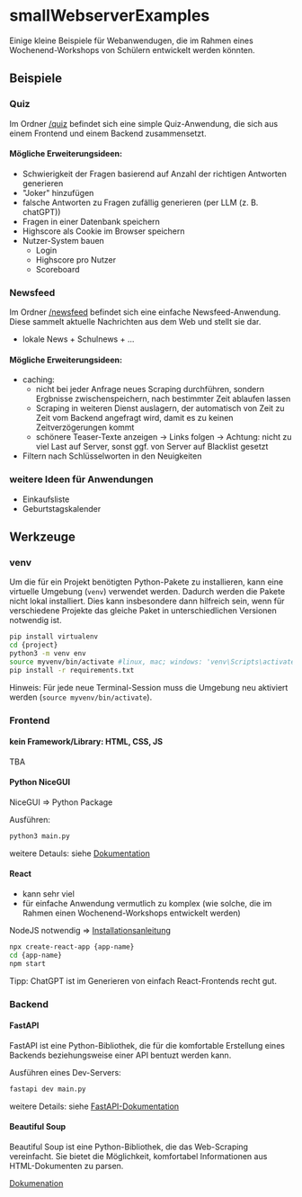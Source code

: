 # smallWebserverExamples
Einige kleine Beispiele für Webanwendugen, die im Rahmen eines Wochenend-Workshops von Schülern entwickelt werden könnten.

## Beispiele

### Quiz

Im Ordner [/quiz](./quiz) befindet sich eine simple Quiz-Anwendung, die sich aus einem Frontend und einem Backend zusammensetzt.

#### Mögliche Erweiterungsideen:

- Schwierigkeit der Fragen basierend auf Anzahl der richtigen Antworten generieren
- "Joker" hinzufügen
- falsche Antworten zu Fragen zufällig generieren (per LLM (z. B. chatGPT))
- Fragen in einer Datenbank speichern
- Highscore als Cookie im Browser speichern
- Nutzer-System bauen  
    - Login 
    - Highscore pro Nutzer
    - Scoreboard

### Newsfeed

Im Ordner [/newsfeed](./newsfeed/) befindet sich eine einfache Newsfeed-Anwendung. Diese sammelt aktuelle Nachrichten aus dem Web und stellt sie dar.

- lokale News + Schulnews + ...

#### Mögliche Erweiterungsideen:

- caching: 
    - nicht bei jeder Anfrage neues Scraping durchführen, sondern Ergbnisse zwischenspeichern, nach bestimmter Zeit ablaufen lassen
    - Scraping in weiteren Dienst auslagern, der automatisch von Zeit zu Zeit vom Backend angefragt wird, damit es zu keinen Zeitverzögerungen kommt
    - schönere Teaser-Texte anzeigen -> Links folgen -> Achtung: nicht zu viel Last auf Server, sonst ggf. von Server auf Blacklist gesetzt
- Filtern nach Schlüsselworten in den Neuigkeiten

### weitere Ideen für Anwendungen

- Einkaufsliste
- Geburtstagskalender
    

## Werkzeuge

### venv

Um die für ein Projekt benötigten Python-Pakete zu installieren, kann eine virtuelle Umgebung (`venv`) verwendet werden. Dadurch werden die Pakete nicht lokal installiert. Dies kann insbesondere dann hilfreich sein, wenn für verschiedene Projekte das gleiche Paket in unterschiedlichen Versionen notwendig ist. 

```bash
pip install virtualenv
cd {project}
python3 -m venv env
source myvenv/bin/activate #linux, mac; windows: 'venv\Scripts\activate.bat' oder 'venv\Scripts\Activate.ps1'
pip install -r requirements.txt
```

Hinweis: Für jede neue Terminal-Session muss die Umgebung neu aktiviert werden (`source myvenv/bin/activate`).

### Frontend

#### kein Framework/Library: HTML, CSS, JS

TBA

#### Python NiceGUI

NiceGUI => Python Package

Ausführen:
```bash
python3 main.py
```

weitere Detauls: siehe [Dokumentation](https://nicegui.io/documentation)

#### React

- kann sehr viel
- für einfache Anwendung vermutlich zu komplex (wie solche, die im Rahmen einen Wochenend-Workshops entwickelt werden)

NodeJS notwendig => [Installationsanleitung](https://nodejs.org/en/download/package-manager)

```bash
npx create-react-app {app-name}
cd {app-name}
npm start
```

Tipp: ChatGPT ist im Generieren von einfach React-Frontends recht gut. 

### Backend

#### FastAPI
FastAPI ist eine Python-Bibliothek, die für die komfortable Erstellung eines Backends beziehungsweise einer API bentuzt werden kann.

Ausführen eines Dev-Servers:
```bash
fastapi dev main.py
```

weitere Details: siehe [FastAPI-Dokumentation](https://fastapi.tiangolo.com/)

#### Beautiful Soup
Beautiful Soup ist eine Python-Bibliothek, die das Web-Scraping vereinfacht. Sie bietet die Möglichkeit, komfortabel Informationen aus HTML-Dokumenten zu parsen. 

[Dokumenation](https://www.crummy.com/software/BeautifulSoup/bs4/doc/)

